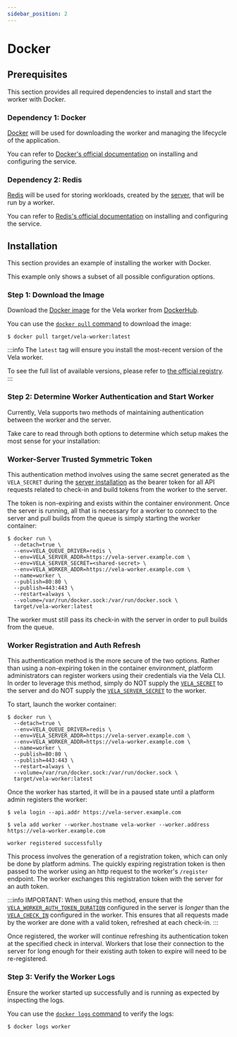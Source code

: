 ```yaml
---
sidebar_position: 2
---
```


# Docker

## Prerequisites

This section provides all required dependencies to install and start the worker with Docker.

### Dependency 1: Docker

[Docker](https://docs.docker.com/) will be used for downloading the worker and managing the lifecycle of the application.

You can refer to [Docker's official documentation](https://docs.docker.com/get-docker/) on installing and configuring the service.

### Dependency 2: Redis

[Redis](https://redis.io/) will be used for storing workloads, created by the [server](/docs/installation/server/server.md), that will be run by a worker.

You can refer to [Redis's official documentation](https://redis.io/topics/quickstart/) on installing and configuring the service.

## Installation

This section provides an example of installing the worker with Docker.

This example only shows a subset of all possible configuration options.

### Step 1: Download the Image

Download the [Docker image](https://docs.docker.com/get-started/overview/#images) for the Vela worker from [DockerHub](https://hub.docker.com/).

You can use the [`docker pull` command](https://docs.docker.com/engine/reference/commandline/pull/) to download the image:

```shell
$ docker pull target/vela-worker:latest
```

:::info
The `latest` tag will ensure you install the most-recent version of the Vela worker.

To see the full list of available versions, please refer to [the official registry](https://hub.docker.com/r/target/vela-worker).
:::

### Step 2: Determine Worker Authentication and Start Worker

Currently, Vela supports two methods of maintaining authentication between the worker and the server. 

Take care to read through both options to determine which setup makes the most sense for your installation:

### Worker-Server Trusted Symmetric Token

This authentication method involves using the same secret generated as the `VELA_SECRET` during the [server installation](/installation/server/docker/#step-3-create-a-shared-secret) as the bearer token for all API requests related to check-in and build tokens from the worker to the server.

The token is non-expiring and exists within the container environment. Once the server is running, all that is necessary for a worker to connect to the server and pull builds from the queue is simply starting the worker container:

```shell
$ docker run \
  --detach=true \
  --env=VELA_QUEUE_DRIVER=redis \
  --env=VELA_SERVER_ADDR=https://vela-server.example.com \
  --env=VELA_SERVER_SECRET=<shared-secret> \
  --env=VELA_WORKER_ADDR=https://vela-worker.example.com \
  --name=worker \
  --publish=80:80 \
  --publish=443:443 \
  --restart=always \
  --volume=/var/run/docker.sock:/var/run/docker.sock \
  target/vela-worker:latest
```

The worker must still pass its check-in with the server in order to pull builds from the queue.

### Worker Registration and Auth Refresh

This authentication method is the more secure of the two options. Rather than using a non-expiring token in the container environment, platform administrators can register workers using their credentials via the Vela CLI. In order to leverage this method, simply do NOT supply the [`VELA_SECRET`](/reference/installation/server#vela_secret) to the server and do NOT supply the [`VELA_SERVER_SECRET`](/reference/installation/worker/#vela_server_secret) to the worker. 

To start, launch the worker container:

```shell
$ docker run \
  --detach=true \
  --env=VELA_QUEUE_DRIVER=redis \
  --env=VELA_SERVER_ADDR=https://vela-server.example.com \
  --env=VELA_WORKER_ADDR=https://vela-worker.example.com \
  --name=worker \
  --publish=80:80 \
  --publish=443:443 \
  --restart=always \
  --volume=/var/run/docker.sock:/var/run/docker.sock \
  target/vela-worker:latest
```

Once the worker has started, it will be in a paused state until a platform admin registers the worker:

```shell
$ vela login --api.addr https://vela-server.example.com

$ vela add worker --worker.hostname vela-worker --worker.address https://vela-worker.example.com

worker registered successfully
```

This process involves the generation of a registration token, which can only be done by platform admins. The quickly expiring registration token is then passed to the worker using an http request to the worker's `/register` endpoint. The worker exchanges this registration token with the server for an auth token. 

:::info
IMPORTANT: When using this method, ensure that the [`VELA_WORKER_AUTH_TOKEN_DURATION`](/reference/installation/server#vela_worker_auth_token_duration) configured in the server is _longer_ than the [`VELA_CHECK_IN`](/reference/installation/worker/#vela_check_in) configured in the worker. This ensures that all requests made by the worker are done with a valid token, refreshed at each check-in.
:::

Once registered, the worker will continue refreshing its authentication token at the specified check in interval. Workers that lose their connection to the server for long enough for their existing auth
token to expire will need to be re-registered.

### Step 3: Verify the Worker Logs

Ensure the worker started up successfully and is running as expected by inspecting the logs.

You can use the [`docker logs` command](https://docs.docker.com/engine/reference/commandline/logs/) to verify the logs:

```shell
$ docker logs worker
```
